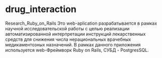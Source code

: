 # drug_interaction
Research_Ruby_on_Rails
Это web-aplication разрабатывается в рамках научной исследовательской работы с целью реализации автоматизированной интерпретации инструкций лекарственных средств для снижения числа нерациональных врачебных медикаментозных назначений.
В рамках данного приложения используется web-Фреймворк Ruby on Rails, СУБД - PostgresSQL.
